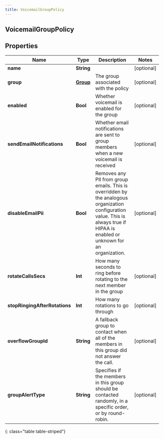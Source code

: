 ```yaml
---
title: VoicemailGroupPolicy
---
```

## VoicemailGroupPolicy

## Properties

|Name | Type | Description | Notes|
|------------ | ------------- | ------------- | -------------|
| **name** | **String** |  | [optional] |
| **group** | [**Group**](Group.html) | The group associated with the policy | [optional] |
| **enabled** | **Bool** | Whether voicemail is enabled for the group | [optional] |
| **sendEmailNotifications** | **Bool** | Whether email notifications are sent to group members when a new voicemail is received | [optional] |
| **disableEmailPii** | **Bool** | Removes any PII from group emails. This is overridden by the analogous organization configuration value. This is always true if HIPAA is enabled or unknown for an organization. | [optional] |
| **rotateCallsSecs** | **Int** | How many seconds to ring before rotating to the next member in the group | [optional] |
| **stopRingingAfterRotations** | **Int** | How many rotations to go through | [optional] |
| **overflowGroupId** | **String** |  A fallback group to contact when all of the members in this group did not answer the call. | [optional] |
| **groupAlertType** | **String** | Specifies if the members in this group should be contacted randomly, in a specific order, or by round-robin. | [optional] |
{: class="table table-striped"}


